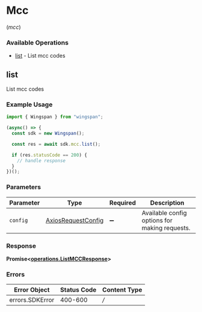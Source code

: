 # Mcc
(*mcc*)

### Available Operations

* [list](#list) - List mcc codes

## list

List mcc codes

### Example Usage

```typescript
import { Wingspan } from "wingspan";

(async() => {
  const sdk = new Wingspan();

  const res = await sdk.mcc.list();

  if (res.statusCode == 200) {
    // handle response
  }
})();
```

### Parameters

| Parameter                                                    | Type                                                         | Required                                                     | Description                                                  |
| ------------------------------------------------------------ | ------------------------------------------------------------ | ------------------------------------------------------------ | ------------------------------------------------------------ |
| `config`                                                     | [AxiosRequestConfig](https://axios-http.com/docs/req_config) | :heavy_minus_sign:                                           | Available config options for making requests.                |


### Response

**Promise<[operations.ListMCCResponse](../../sdk/models/operations/listmccresponse.md)>**
### Errors

| Error Object    | Status Code     | Content Type    |
| --------------- | --------------- | --------------- |
| errors.SDKError | 400-600         | */*             |
